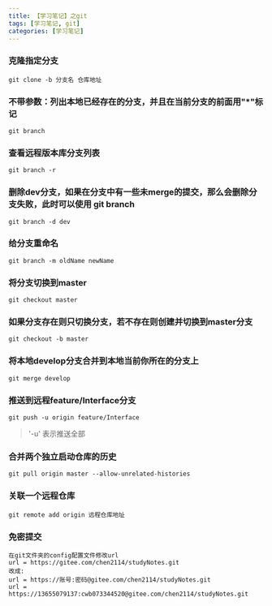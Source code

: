 ```yaml
---
title: 【学习笔记】之git
tags: [学习笔记, git]
categories: [学习笔记]
---
```

### 克隆指定分支
    git clone -b 分支名 仓库地址
### 不带参数：列出本地已经存在的分支，并且在当前分支的前面用"*"标记
    git branch
### 查看远程版本库分支列表
    git branch -r
### 删除dev分支，如果在分支中有一些未merge的提交，那么会删除分支失败，此时可以使用 git branch
    git branch -d dev
### 给分支重命名
    git branch -m oldName newName
### 将分支切换到master
    git checkout master
### 如果分支存在则只切换分支，若不存在则创建并切换到master分支
    git checkout -b master
### 将本地develop分支合并到本地当前你所在的分支上
    git merge develop
### 推送到远程feature/Interface分支
    git push -u origin feature/Interface
  > '-u' 表示推送全部
### 合并两个独立启动仓库的历史
    git pull origin master --allow-unrelated-histories
### 关联一个远程仓库
    git remote add origin 远程仓库地址
### 免密提交
  	在git文件夹的config配置文件修改url
  	url = https://gitee.com/chen2114/studyNotes.git
  	改成:
  	url = https://账号:密码@gitee.com/chen2114/studyNotes.git
  	url = https://13655079137:cwb073344520@gitee.com/chen2114/studyNotes.git
